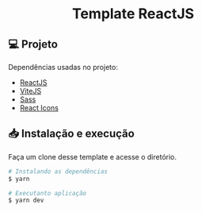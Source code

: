 
<h1 align="center">
  Template ReactJS
</h1>

## 💻 Projeto

Dependências usadas no projeto:

-  [ReactJS](https://reactjs.org/)
-  [ViteJS](https://vitejs.dev/)
-  [Sass](https://sass-lang.com/)
-  [React Icons](https://react-icons.netlify.com/)

## 📥 Instalação e execução

Faça um clone desse template e acesse o diretório.

```bash
# Instalando as dependências
$ yarn

# Executanto aplicação
$ yarn dev
```
